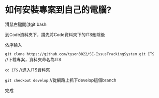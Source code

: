 # 如何安裝專案到自己的電腦?
滑鼠右鍵開啟git bash

到Code資料夾下，請先將Code資料夾下的ITS刪除後

依序輸入

`git clone https://github.com/tyson3822/SE-IssusTrackingSystem.git ITS` //下載專案，資料夾命名為ITS

`cd ITS` //進入ITS資料夾

`git checkout develop` //從網路上抓下develop這個branch

完成

